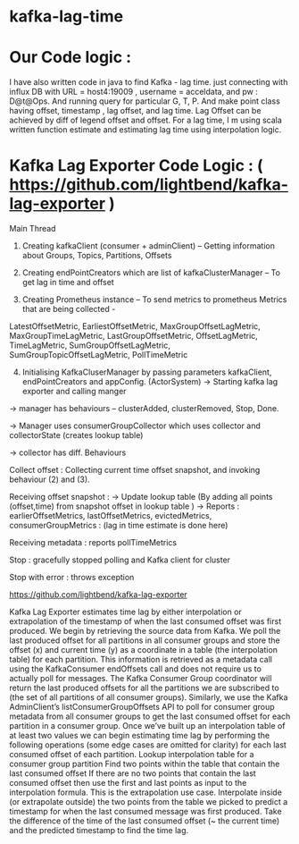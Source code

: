 # kafka-lag-time

# Our Code logic : 
I have also written code in java to find Kafka - lag time. just connecting with influx DB with URL = host4:19009 , username = acceldata, and pw : D@t@Ops. And running query for particular G, T, P. And make point class having offset, timestamp , lag offset, and lag time. Lag Offset can be achieved by diff of legend offset and offset. For a lag time, I m using scala written function estimate and estimating lag time using interpolation logic.



# Kafka Lag Exporter Code Logic : ( https://github.com/lightbend/kafka-lag-exporter ) 
Main Thread 

1. Creating kafkaClient (consumer + adminClient) – Getting information about Groups, Topics, Partitions, Offsets

2. Creating endPointCreators which are list of kafkaClusterManager – To get lag in time and offset

3. Creating Prometheus instance – To send metrics to prometheus
Metrics that are being collected -

LatestOffsetMetric,
EarliestOffsetMetric,
MaxGroupOffsetLagMetric,
MaxGroupTimeLagMetric,
LastGroupOffsetMetric,
OffsetLagMetric,
TimeLagMetric,
SumGroupOffsetLagMetric,
SumGroupTopicOffsetLagMetric,
PollTimeMetric

4. Initialising KafkaCluserManager by passing parameters kafkaClient, endPointCreators and appConfig. (ActorSystem)
→  Starting kafka lag exporter and calling manger

→  manager has behaviours – clusterAdded, clusterRemoved, Stop, Done.

→  Manager uses consumerGroupCollector which uses collector and collectorState (creates lookup table)

→ collector has diff. Behaviours

Collect offset : 
Collecting current time offset snapshot, and invoking behaviour (2) and (3).

Receiving offset snapshot :
→  Update lookup table (By adding all points (offset,time) from snapshot offset in lookup table )
→  Reports : earlierOffsetMetrics, lastOffsetMetrics, evictedMetrics, consumerGroupMetrics : (lag in time estimate is done here)

Receiving metadata :  reports pollTimeMetrics

Stop : gracefully stopped polling and Kafka client for cluster

Stop with error : throws exception





https://github.com/lightbend/kafka-lag-exporter

Kafka Lag Exporter estimates time lag by either interpolation or extrapolation of the timestamp of when the last consumed offset was first produced. We begin by retrieving the source data from Kafka. We poll the last produced offset for all partitions in all consumer groups and store the offset (x) and current time (y) as a coordinate in a table (the interpolation table) for each partition. This information is retrieved as a metadata call using the KafkaConsumer endOffsets call and does not require us to actually poll for messages. The Kafka Consumer Group coordinator will return the last produced offsets for all the partitions we are subscribed to (the set of all partitions of all consumer groups). Similarly, we use the Kafka AdminClient’s listConsumerGroupOffsets API to poll for consumer group metadata from all consumer groups to get the last consumed offset for each partition in a consumer group.
Once we’ve built up an interpolation table of at least two values we can begin estimating time lag by performing the following operations (some edge cases are omitted for clarity) for each last consumed offset of each partition.
Lookup interpolation table for a consumer group partition
Find two points within the table that contain the last consumed offset
If there are no two points that contain the last consumed offset then use the first and last points as input to the interpolation formula. This is the extrapolation use case.
Interpolate inside (or extrapolate outside) the two points from the table we picked to predict a timestamp for when the last consumed message was first produced.
Take the difference of the time of the last consumed offset (~ the current time) and the predicted timestamp to find the time lag.

